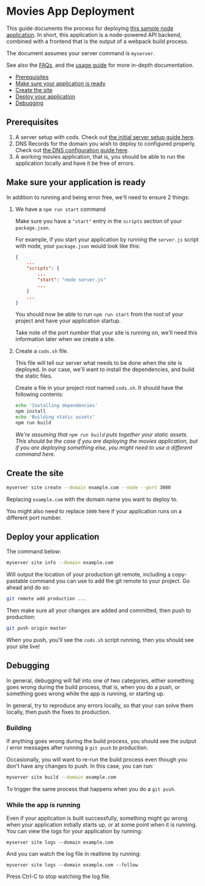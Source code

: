 # Movies App Deployment

This guide documents the process for deploying [this sample node
application](https://github.com/gocodeup/movies-application). In short, this
application is a node-powered API backend, combined with a frontend that is the
output of a webpack build process.

The document assumes your server command is `myserver`.

See also the [FAQs](faq.md), and the [usage guide](usage.md) for more in-depth
documentation.

* [Prerequisites](#prerequisites)
* [Make sure your application is ready](#make-sure-your-application-is-ready)
* [Create the site](#create-the-site)
* [Deploy your application](#deploy-your-application)
* [Debugging](#debugging)

## Prerequisites

1. A server setup with cods. Check out [the initial server setup guide
   here](initial-server-setup.md).
1. DNS Records for the domain you wish to deploy to configured properly. Check
   out [the DNS configuration guide here](dns-configuration.md).
1. A working movies application, that is, you should be able to run the
   application locally and have it be free of errors.

## Make sure your application is ready

In addition to running and being error free, we'll need to ensure 2 things:

1. We have a `npm run start` command

    Make sure you have a `"start"` entry in the `scripts` section of your
    `package.json`.

    For example, if you start your application by running the `server.js` script
    with node, your `package.json` would look like this:

    ```json
    {
        ...
        "scripts": {
            ...
            "start": "node server.js"
            ...
        }
        ...
    }
    ```

    You should now be able to run `npm run start` from the root of your project
    and have your application startup.

    Take note of the port number that your site is running on, we'll need this
    information later when we create a site.

1. Create a `cods.sh` file.

    This file will tell our server what needs to be done when the site is
    deployed. In our case, we'll want to install the dependencies, and build the
    static files.

    Create a file in your project root named `cods.sh`. It should have the
    following contents:

    ```sh
    echo 'Installing dependencies'
    npm install
    echo 'Building static assets'
    npm run build
    ```

    *We're assuming that `npm run build` puts together your static assets. This
    should be the case if you are deploying the movies application, but if you
    are deploying something else, you might need to use a different command
    here.*

## Create the site

```sh
myserver site create --domain example.com --node --port 3000
```

Replacing `example.com` with the domain name you want to deploy to.

You might also need to replace `3000` here if your application runs on a
different port number.

## Deploy your application

The command below:

```sh
myserver site info --domain example.com
```

Will output the location of your production git remote, including a
copy-pastable command you can use to add the git remote to your project. Go
ahead and do so:

```sh
git remote add production ...
```

Then make sure all your changes are added and committed, then push to
production:

```sh
git push origin master
```

When you push, you'll see the `cods.sh` script running, then you should see
your site live!

## Debugging

In general, debugging will fall into one of two categories, either something
goes wrong during the build process, that is, when you do a push, or something
goes wrong while the app is running, or starting up.

In general, try to reproduce any errors locally, so that your can solve them
locally, then push the fixes to production.

### Building

If anything goes wrong during the build process, you should see the output /
error messages after running a `git push` to production.

Occasionally, you will want to re-run the build process even though you don't
have any changes to push. In this case, you can run:

```bash
myserver site build --domain example.com
```

To trigger the same process that happens when you do a `git push`.

### While the app is running

Even if your application is built successfully, something might go wrong when
your application initially starts up, or at some point when it is running. You
can view the logs for your application by running:

```
myserver site logs --domain example.com
```

And you can watch the log file in realtime by running:

```
myserver site logs --domain example.com --follow
```

Press Ctrl-C to stop watching the log file.
